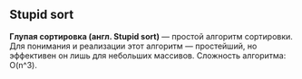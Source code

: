 ## Stupid sort

**Глупая сортировка (англ. Stupid sort)** — простой алгоритм сортировки. Для понимания и реализации этот алгоритм — простейший, но эффективен он лишь для небольших массивов. Сложность алгоритма: O(n^3).
